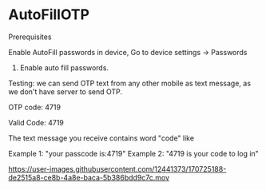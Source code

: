# AutoFillOTP

Prerequisites

Enable AutoFill passwords in device, 
Go to device settings -> Passwords
1) Enable auto fill passwords.

Testing:
we can send OTP text from any other mobile as text message, as we don't have server to send OTP.

OTP code: 4719 

Valid Code: 4719

The text message  you receive contains word  "code" like 

Example 1: "your passcode is:4719"
Example 2: "4719 is your code to log in"



https://user-images.githubusercontent.com/12441373/170725188-de2515a8-ce8b-4a8e-baca-5b386bdd9c7c.mov

